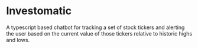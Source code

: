 # Investomatic

A typescript based chatbot for tracking a set of stock tickers and alerting the user based on the current value of those tickers relative to historic highs and lows.
